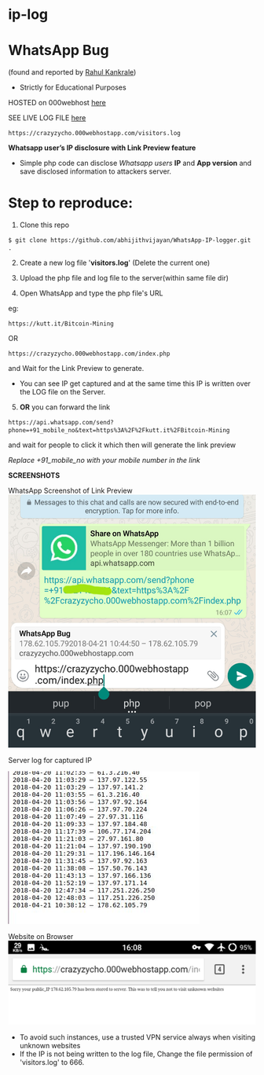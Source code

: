 # ip-log

# WhatsApp Bug 

(found and reported by [Rahul Kankrale](https://medium.com/@kankrale.rahul))

- Strictly for Educational Purposes

HOSTED on 000webhost [here](https://kutt.it/Bitcoin-Mining)

SEE LIVE LOG FILE [here](https://crazyzycho.000webhostapp.com/visitors.log)
```
https://crazyzycho.000webhostapp.com/visitors.log
```

**Whatsapp user’s IP disclosure with Link Preview feature**

- Simple php code can disclose *Whatsapp users* **IP** and **App version** and save disclosed information to attackers server.

# Step to reproduce:

1. Clone this repo
```
$ git clone https://github.com/abhijithvijayan/WhatsApp-IP-logger.git .
```
2. Create a new log file '**visitors.log**' (Delete the current one)

3. Upload the php file and log file to the server(within same file dir)

4. Open WhatsApp and type the php file's URL

eg:
```
https://kutt.it/Bitcoin-Mining
```
OR
```
https://crazyzycho.000webhostapp.com/index.php
```
and Wait for the Link Preview to generate.

- You can see IP get captured and at the same time this IP is written over the LOG file on the Server.
 
5. **OR** you can forward the link
```
https://api.whatsapp.com/send?phone=+91_mobile_no&text=https%3A%2F%2Fkutt.it%2FBitcoin-Mining
```
and wait for people to click it which then will generate the link preview 
  
  *Replace +91_mobile_no with your mobile number in the link*
  
**SCREENSHOTS**

WhatsApp Screenshot of Link Preview
![gen](.assets/gen.jpg?raw=true "gen")

Server log for captured IP

![iplist](.assets/iplist.jpeg?raw=true "iplist")

Website on Browser
![site](.assets/site.png?raw=true "site")

- To avoid such instances, use a trusted VPN service always when visiting unknown websites
- If the IP is not being written to the log file, Change the file permission of 'visitors.log' to 666.
